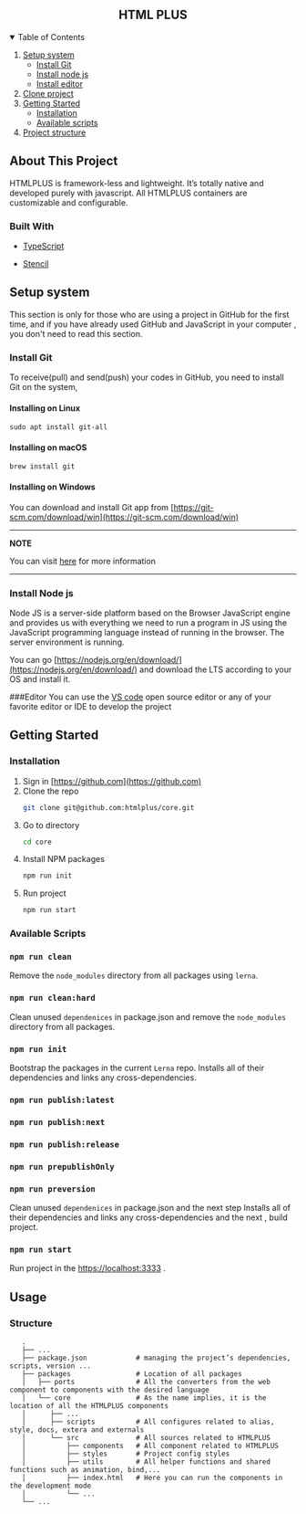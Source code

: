  <p align="center">

<h2 align="center">HTML PLUS</h2>
   </p>

   <details open="open">
     <summary>Table of Contents</summary>
     <ol>
       <li>
         <a href="#setup-system">Setup system</a>
         <ul>
           <li><a href="#install-git">Install Git</a></li>
           <li><a href="#install-node-js">Install node js</a></li>
           <li><a href="#install-editor">Install editor</a></li>
         </ul>
       </li>
       <li><a href="#clone-project">Clone project</a></li>
       <li>
         <a href="#getting-started">Getting Started</a>
         <ul>
           <li><a href="#installation">Installation</a></li>
           <li><a href="#available-scripts">Available scripts</a></li>
         </ul>
       </li>
       <li><a href="#project-structure">Project structure</a></li>
     </ol>
   </details>

## About This Project

HTMLPLUS is framework-less and lightweight. It’s totally native and developed purely with javascript. All HTMLPLUS containers are customizable and configurable.

### Built With

* [TypeScript](https://www.typescriptlang.org/)
* [Stencil](https://stenciljs.com/)

   <!-- GETTING STARTED -->
## Setup system

This section is only for those who are using a project in GitHub for the first time, and if you have already used GitHub and JavaScript in your computer , you don't need to read this section.
### Install Git
To receive(pull) and send(push) your codes in GitHub, you need to install Git on the system,

#### Installing on Linux
```sudo apt install git-all```

#### Installing on macOS
```brew install git```

#### Installing on Windows
You can download and install Git app from [https://git-scm.com/download/win](https://git-scm.com/download/win)

---
**NOTE**

You can visit [here](https://git-scm.com/book/en/v2/Getting-Started-Installing-Git) for more information

---

### Install Node js
Node JS is a server-side platform based on the Browser JavaScript engine and provides us with everything we need to run a program in JS using the JavaScript programming language instead of running in the browser. The server environment is running.

You can go [https://nodejs.org/en/download/](https://nodejs.org/en/download/) and download the LTS according to your OS and install it.

###Editor
You can use the [VS code](https://code.visualstudio.com/download) open source editor or any of your favorite editor or IDE to develop the project

## Getting Started

### Installation

1. Sign in [https://github.com](https://github.com)
2. Clone the repo
   ```sh
   git clone git@github.com:htmlplus/core.git
   ```
3. Go to directory
   ```sh
   cd core
   ```
4. Install NPM packages
   ```sh
   npm run init
   ```
5. Run project
   ```sh
   npm run start
   ```

### Available Scripts

### `npm run clean`

Remove the `node_modules` directory from all packages using `lerna`.

### `npm run clean:hard`

Clean unused `dependenices` in package.json and remove the `node_modules` directory from all packages.

### `npm run init`

Bootstrap the packages in the current `Lerna` repo. Installs all of their dependencies and links any cross-dependencies.

### `npm run publish:latest`

### `npm run publish:next`

### `npm run publish:release`

### `npm run prepublishOnly`

### `npm run preversion`
Clean unused `dependenices` in package.json and the next step Installs all of their dependencies and links any cross-dependencies and the next , build project.
### `npm run start`
 Run project in the [https://localhost:3333](https://localhost:3333) .

## Usage
### Structure
       .
       ├── ...
       ├── package.json            # managing the project’s dependencies, scripts, version ...
       ├── packages                # Location of all packages
       │   ├── ports               # All the converters from the web component to components with the desired language
       │   └── core                # As the name implies, it is the location of all the HTMLPLUS components
       │      ├── ...
       │      ├── scripts          # All configures related to alias, style, docs, extera and externals
       │      └── src              # All sources related to HTMLPLUS
       │          ├── components   # All component related to HTMLPLUS
       │          ├── styles       # Project config styles
       │          ├── utils        # All helper functions and shared functions such as animation, bind,...
       │          ├── index.html   # Here you can run the components in the development mode
       │          └── ...
       └── ...


